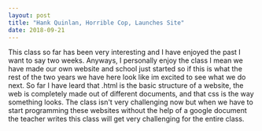 ```yaml
---
layout: post
title: "Hank Quinlan, Horrible Cop, Launches Site"
date: 2018-09-21
---
```


  This class so far has been very interesting and I have enjoyed the past I want to say two weeks. Anyways, I personally enjoy the class I mean we have made our own website and school just started so if this is what the rest of the two years we have here look like im excited to see what we do next. So far I have leard that .html is the basic structure of a website, the web is completely made out of different documents, and that css is the way something looks. The class isn't very challenging now but when we have to start programming these websites without the help of a google document the teacher writes this class will get very challenging for the entire class.
